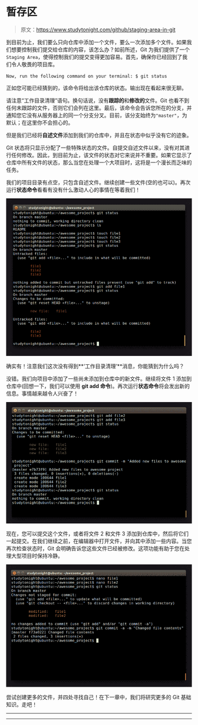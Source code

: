 # 暂存区

> 原文：<https://www.studytonight.com/github/staging-area-in-git>

到目前为止，我们要么只向仓库中添加一个文件，要么一次添加多个文件。如果我们想要控制我们提交给仓库的内容，该怎么办？如前所述，Git 为我们提供了一个`Staging Area`，使得控制我们的提交变得更加容易。首先，确保你已经回到了我们令人敬畏的项目库。

```
Now, run the following command on your terminal: $ git status
```

正如您可能已经猜到的，该命令将给出该仓库的状态。输出现在看起来很无聊。

请注意“工作目录清理”语句。换句话说，没有**跟踪的**和**修改的**文件。Git 也看不到任何未跟踪的文件，否则它们会列在这里。最后，该命令会告诉您所在的分支，并通知您它没有从服务器上的同一个分支分叉。目前，该分支始终为`"master"`，为默认；在这里你不会担心的。

但是我们已经将**自述文件**添加到我们的仓库中，并且在状态中似乎没有它的迹象。

Git 状态将只显示分配了一些特殊状态的文件。自提交自述文件以来，没有对其进行任何修改。因此，到目前为止，该文件的状态对它来说并不重要。如果它显示了仓库中所有文件的状态，那么当您在处理一个大项目时，这将是一个漫长而乏味的任务。

我们的项目目录有点空，只包含自述文件。继续创建一些文件(空的也可以)。再次运行**状态命令**看看有没有什么激动人心的事情在等着我们！

![Staging Area in GIT](img/2c9571fa5b7c1de8b7ba6b93fa2519ab.png)

确实有！注意我们这次没有得到**‘工作目录清理’**消息，你能猜到为什么吗？

没错。我们向项目中添加了一些尚未添加到仓库中的新文件。继续将文件 1 添加到仓库中(回想一下，我们可以使用 **git add 命令**)。再次运行**状态命令**将会发出新的信息。事情越来越令人兴奋了！

![Staging Area in GIT](img/288df96792f15593b78e44570f19303f.png)

现在，您可以提交这个文件，或者将文件 2 和文件 3 添加到仓库中，然后将它们一起提交。在我们继续之前，在编辑器中打开文件，并向其中添加一些内容。当您再次检查状态时，Git 会明确告诉您这些文件已经被修改。这项功能有助于您在处理大型项目时保持冷静。

![Staging Area in GIT](img/44ea67ab16bf6ce01f669a3eedf7ca3c.png)

尝试创建更多的文件，并四处寻找自己！在下一章中，我们将研究更多的 Git 基础知识。走吧！

* * *

* * *